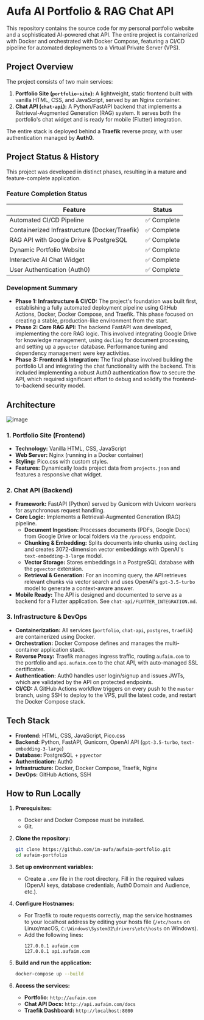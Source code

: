 # Aufa AI Portfolio & RAG Chat API

This repository contains the source code for my personal portfolio website and a sophisticated AI-powered chat API. The entire project is containerized with Docker and orchestrated with Docker Compose, featuring a CI/CD pipeline for automated deployments to a Virtual Private Server (VPS).

## Project Overview

The project consists of two main services:

1.  **Portfolio Site (`portfolio-site`):** A lightweight, static frontend built with vanilla HTML, CSS, and JavaScript, served by an Nginx container.
2.  **Chat API (`chat-api`):** A Python/FastAPI backend that implements a Retrieval-Augmented Generation (RAG) system. It serves both the portfolio's chat widget and is ready for mobile (Flutter) integration.

The entire stack is deployed behind a **Traefik** reverse proxy, with user authentication managed by **Auth0**.

## Project Status & History

This project was developed in distinct phases, resulting in a mature and feature-complete application.

### Feature Completion Status

| Feature | Status |
| --- | --- |
| Automated CI/CD Pipeline | ✅ Complete |
| Containerized Infrastructure (Docker/Traefik) | ✅ Complete |
| RAG API with Google Drive & PostgreSQL | ✅ Complete |
| Dynamic Portfolio Website | ✅ Complete |
| Interactive AI Chat Widget | ✅ Complete |
| User Authentication (Auth0) | ✅ Complete |

### Development Summary

*   **Phase 1: Infrastructure & CI/CD:** The project's foundation was built first, establishing a fully automated deployment pipeline using GitHub Actions, Docker, Docker Compose, and Traefik. This phase focused on creating a stable, production-like environment from the start.
*   **Phase 2: Core RAG API:** The backend FastAPI was developed, implementing the core RAG logic. This involved integrating Google Drive for knowledge management, using `docling` for document processing, and setting up a `pgvector` database. Performance tuning and dependency management were key activities.
*   **Phase 3: Frontend & Integration:** The final phase involved building the portfolio UI and integrating the chat functionality with the backend. This included implementing a robust Auth0 authentication flow to secure the API, which required significant effort to debug and solidify the frontend-to-backend security model.

## Architecture

![image](https://github.com/user-attachments/assets/e7f458f7-1e2a-4e9c-b80c-901311487292)

### 1. Portfolio Site (Frontend)

-   **Technology:** Vanilla HTML, CSS, JavaScript
-   **Web Server:** Nginx (running in a Docker container)
-   **Styling:** Pico.css with custom styles.
-   **Features:** Dynamically loads project data from `projects.json` and features a responsive chat widget.

### 2. Chat API (Backend)

-   **Framework:** FastAPI (Python) served by Gunicorn with Uvicorn workers for asynchronous request handling.
-   **Core Logic:** Implements a Retrieval-Augmented Generation (RAG) pipeline.
    -   **Document Ingestion:** Processes documents (PDFs, Google Docs) from Google Drive or local folders via the `/process` endpoint.
    -   **Chunking & Embedding:** Splits documents into chunks using `docling` and creates 3072-dimension vector embeddings with OpenAI's `text-embedding-3-large` model.
    -   **Vector Storage:** Stores embeddings in a PostgreSQL database with the `pgvector` extension.
    -   **Retrieval & Generation:** For an incoming query, the API retrieves relevant chunks via vector search and uses OpenAI's `gpt-3.5-turbo` model to generate a context-aware answer.
-   **Mobile Ready:** The API is designed and documented to serve as a backend for a Flutter application. See `chat-api/FLUTTER_INTEGRATION.md`.

### 3. Infrastructure & DevOps

-   **Containerization:** All services (`portfolio`, `chat-api`, `postgres`, `traefik`) are containerized using Docker.
-   **Orchestration:** Docker Compose defines and manages the multi-container application stack.
-   **Reverse Proxy:** Traefik manages ingress traffic, routing `aufaim.com` to the portfolio and `api.aufaim.com` to the chat API, with auto-managed SSL certificates.
-   **Authentication:** Auth0 handles user login/signup and issues JWTs, which are validated by the API on protected endpoints.
-   **CI/CD:** A GitHub Actions workflow triggers on every push to the `master` branch, using SSH to deploy to the VPS, pull the latest code, and restart the Docker Compose stack.

## Tech Stack

-   **Frontend:** HTML, CSS, JavaScript, Pico.css
-   **Backend:** Python, FastAPI, Gunicorn, OpenAI API (`gpt-3.5-turbo`, `text-embedding-3-large`)
-   **Database:** PostgreSQL + `pgvector`
-   **Authentication:** Auth0
-   **Infrastructure:** Docker, Docker Compose, Traefik, Nginx
-   **DevOps:** GitHub Actions, SSH

## How to Run Locally

1.  **Prerequisites:**
    -   Docker and Docker Compose must be installed.
    -   Git.

2.  **Clone the repository:**
    ```bash
    git clone https://github.com/im-aufa/aufaim-portfolio.git
    cd aufaim-portfolio
    ```

3.  **Set up environment variables:**
    -   Create a `.env` file in the root directory. Fill in the required values (OpenAI keys, database credentials, Auth0 Domain and Audience, etc.).

4.  **Configure Hostnames:**
    -   For Traefik to route requests correctly, map the service hostnames to your localhost address by editing your hosts file (`/etc/hosts` on Linux/macOS, `C:\Windows\System32\drivers\etc\hosts` on Windows).
    -   Add the following lines:
        ```
        127.0.0.1 aufaim.com
        127.0.0.1 api.aufaim.com
        ```

5.  **Build and run the application:**
    ```bash
    docker-compose up --build
    ```

6.  **Access the services:**
    -   **Portfolio:** `http://aufaim.com`
    -   **Chat API Docs:** `http://api.aufaim.com/docs`
    -   **Traefik Dashboard:** `http://localhost:8080`